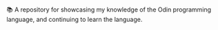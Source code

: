 📚️ A repository for showcasing my knowledge of the Odin programming language, and continuing to learn the language. 
